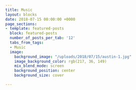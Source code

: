 ```yaml
---
title: Music
layout: blocks
date: 2018-07-15 00:00:00 +0000
page_sections:
- template: featured-posts
  block: featured-posts
  number_of_posts_per_tab: '12'
  tabs_from_tags:
  - Music
  image:
    background_image: "/uploads/2018/07/15/austin-1.jpg"
    image_background_color: rgb(217, 36, 149)
    mix_blend_mode: screen
    background_position: center
    background_size: cover

---
```

